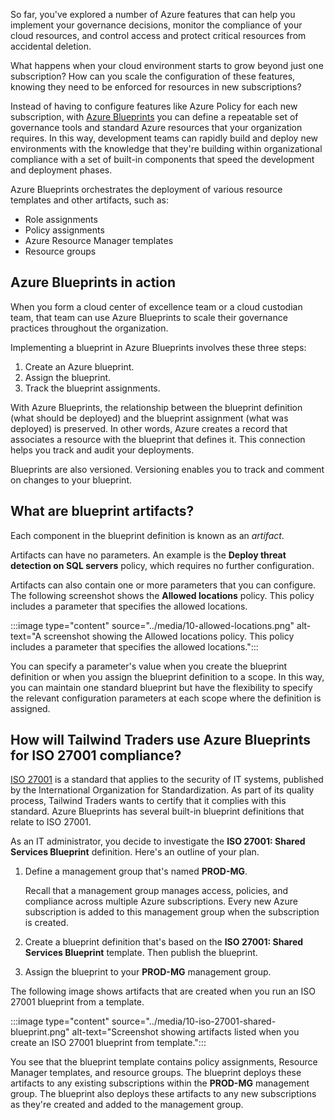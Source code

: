 So far, you've explored a number of Azure features that can help you implement your governance decisions, monitor the compliance of your cloud resources, and control access and protect critical resources from accidental deletion.

What happens when your cloud environment starts to grow beyond just one subscription? How can you scale the configuration of these features, knowing they need to be enforced for resources in new subscriptions?

Instead of having to configure features like Azure Policy for each new subscription, with [Azure Blueprints](https://azure.microsoft.com/services/blueprints?azure-portal=true) you can define a repeatable set of governance tools and standard Azure resources that your organization requires. In this way, development teams can rapidly build and deploy new environments with the knowledge that they're building within organizational compliance with a set of built-in components that speed the development and deployment phases.

Azure Blueprints orchestrates the deployment of various resource templates and other artifacts, such as:

* Role assignments
* Policy assignments
* Azure Resource Manager templates
* Resource groups

## Azure Blueprints in action

When you form a cloud center of excellence team or a cloud custodian team, that team can use Azure Blueprints to scale their governance practices throughout the organization.

Implementing a blueprint in Azure Blueprints involves these three steps:

1. Create an Azure blueprint.
1. Assign the blueprint.
1. Track the blueprint assignments.

With Azure Blueprints, the relationship between the blueprint definition (what should be deployed) and the blueprint assignment (what was deployed) is preserved. In other words, Azure creates a record that associates a resource with the blueprint that defines it. This connection helps you track and audit your deployments.

Blueprints are also versioned. Versioning enables you to track and comment on changes to your blueprint.

## What are blueprint artifacts?

Each component in the blueprint definition is known as an _artifact_.

Artifacts can have no parameters. An example is the **Deploy threat detection on SQL servers** policy, which requires no further configuration.

Artifacts can also contain one or more parameters that you can configure. The following screenshot shows the **Allowed locations** policy. This policy includes a parameter that specifies the allowed locations.

:::image type="content" source="../media/10-allowed-locations.png" alt-text="A screenshot showing the Allowed locations policy. This policy includes a parameter that specifies the allowed locations.":::

You can specify a parameter's value when you create the blueprint definition or when you assign the blueprint definition to a scope. In this way, you can maintain one standard blueprint but have the flexibility to specify the relevant configuration parameters at each scope where the definition is assigned.

## How will Tailwind Traders use Azure Blueprints for ISO 27001 compliance?

[ISO 27001](https://www.iso.org/isoiec-27001-information-security.html?azure-portal=true) is a standard that applies to the security of IT systems, published by the International Organization for Standardization. As part of its quality process, Tailwind Traders wants to certify that it complies with this standard. Azure Blueprints has several built-in blueprint definitions that relate to ISO 27001.

As an IT administrator, you decide to investigate the **ISO 27001: Shared Services Blueprint** definition. Here's an outline of your plan.

1. Define a management group that's named **PROD-MG**.

    Recall that a management group manages access, policies, and compliance across multiple Azure subscriptions. Every new Azure subscription is added to this management group when the subscription is created.
1. Create a blueprint definition that's based on the **ISO 27001: Shared Services Blueprint** template. Then publish the blueprint.
1. Assign the blueprint to your **PROD-MG** management group.

The following image shows artifacts that are created when you run an ISO 27001 blueprint from a template.

:::image type="content" source="../media/10-iso-27001-shared-blueprint.png" alt-text="Screenshot showing artifacts listed when you create an ISO 27001 blueprint from template.":::

You see that the blueprint template contains policy assignments, Resource Manager templates, and resource groups. The blueprint deploys these artifacts to any existing subscriptions within the **PROD-MG** management group. The blueprint also deploys these artifacts to any new subscriptions as they're created and added to the management group.

